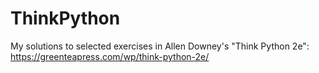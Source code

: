 # ThinkPython
 My solutions to selected exercises in Allen Downey's "Think Python 2e": https://greenteapress.com/wp/think-python-2e/
